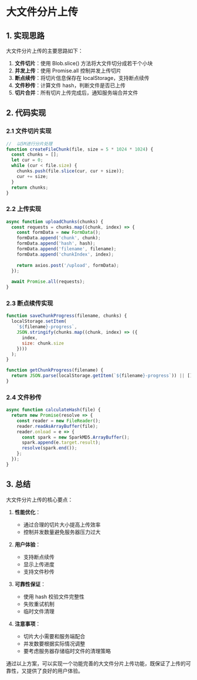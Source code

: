 # 大文件分片上传

## 1. 实现思路

大文件分片上传的主要思路如下：

1. **文件切片**：使用 Blob.slice() 方法将大文件切分成若干个小块
2. **并发上传**：使用 Promise.all 控制并发上传切片
3. **断点续传**：将切片信息保存在 localStorage，支持断点续传
4. **文件秒传**：计算文件 hash，判断文件是否已上传
5. **切片合并**：所有切片上传完成后，通知服务端合并文件

## 2. 代码实现

### 2.1 文件切片实现

```javascript
//  以5M进行分片处理
function createFileChunk(file, size = 5 * 1024 * 1024) {
  const chunks = [];
  let cur = 0;
  while (cur < file.size) {
    chunks.push(file.slice(cur, cur + size));
    cur += size;
  }
  return chunks;
}
```

### 2.2 上传实现

```javascript
async function uploadChunks(chunks) {
  const requests = chunks.map((chunk, index) => {
    const formData = new FormData();
    formData.append('chunk', chunk);
    formData.append('hash', hash);
    formData.append('filename', filename);
    formData.append('chunkIndex', index);
    
    return axios.post('/upload', formData);
  });
  
  await Promise.all(requests);
}
```

### 2.3 断点续传实现

```javascript
function saveChunkProgress(filename, chunks) {
  localStorage.setItem(
    `${filename}-progress`,
    JSON.stringify(chunks.map((chunk, index) => ({
      index,
      size: chunk.size
    })))
  );
}

function getChunkProgress(filename) {
  return JSON.parse(localStorage.getItem(`${filename}-progress`)) || [];
}
```

### 2.4 文件秒传

```javascript
async function calculateHash(file) {
  return new Promise(resolve => {
    const reader = new FileReader();
    reader.readAsArrayBuffer(file);
    reader.onload = e => {
      const spark = new SparkMD5.ArrayBuffer();
      spark.append(e.target.result);
      resolve(spark.end());
    };
  });
}
```

## 3. 总结

大文件分片上传的核心要点：

1. **性能优化**：
   - 通过合理的切片大小提高上传效率
   - 控制并发数量避免服务器压力过大
   
2. **用户体验**：
   - 支持断点续传
   - 显示上传进度
   - 支持文件秒传
   
3. **可靠性保证**：
   - 使用 hash 校验文件完整性
   - 失败重试机制
   - 临时文件清理

4. **注意事项**：
   - 切片大小需要和服务端配合
   - 并发数要根据实际情况调整
   - 要考虑服务器存储临时文件的清理策略

通过以上方案，可以实现一个功能完善的大文件分片上传功能，既保证了上传的可靠性，又提供了良好的用户体验。